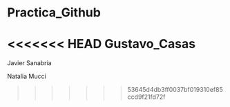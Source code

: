 # Practica_Github

<<<<<<< HEAD
Gustavo_Casas
=======
Javier Sanabria

Natalia Mucci
>>>>>>> 53645d4db3ff0037bf019310ef85ccd9f21fd72f
